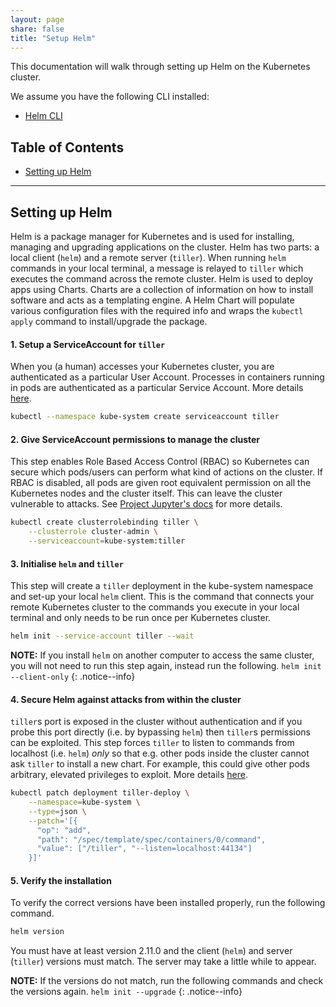 ```yaml
---
layout: page
share: false
title: "Setup Helm"
---
```


This documentation will walk through setting up Helm on the Kubernetes cluster.

We assume you have the following CLI installed:

- [Helm CLI](https://helm.sh/docs/using_helm/#installing-helm)

## Table of Contents

- [Setting up Helm](#setting-up-helm)

---

## Setting up Helm

Helm is a package manager for Kubernetes and is used for installing, managing and upgrading applications on the cluster.
Helm has two parts: a local client (`helm`) and a remote server (`tiller`).
When running `helm` commands in your local terminal, a message is relayed to `tiller` which executes the command across the remote cluster.
Helm is used to deploy apps using Charts.
Charts are a collection of information on how to install software and acts as a templating engine.
A Helm Chart will populate various configuration files with the required info and wraps the `kubectl apply` command to install/upgrade the package.

#### 1. Setup a ServiceAccount for `tiller`

When you (a human) accesses your Kubernetes cluster, you are authenticated as a particular User Account.
Processes in containers running in pods are authenticated as a particular Service Account.
More details [here](https://kubernetes.io/docs/tasks/configure-pod-container/configure-service-account/).

```bash
kubectl --namespace kube-system create serviceaccount tiller
```

#### 2. Give ServiceAccount permissions to manage the cluster

This step enables Role Based Access Control (RBAC) so Kubernetes can secure which pods/users can perform what kind of actions on the cluster.
If RBAC is disabled, all pods are given root equivalent permission on all the Kubernetes nodes and the cluster itself.
This can leave the cluster vulnerable to attacks.
See [Project Jupyter's docs](https://zero-to-jupyterhub.readthedocs.io/en/latest/security.html#use-role-based-access-control-rbac) for more details.

```bash
kubectl create clusterrolebinding tiller \
    --clusterrole cluster-admin \
    --serviceaccount=kube-system:tiller
```

#### 3. Initialise `helm` and `tiller`

This step will create a `tiller` deployment in the kube-system namespace and set-up your local `helm` client.
This is the command that connects your remote Kubernetes cluster to the commands you execute in your local terminal and only needs to be run once per Kubernetes cluster.

```bash
helm init --service-account tiller --wait
```

**NOTE:** If you install `helm` on another computer to access the same cluster, you will not need to run this step again, instead run the following. `helm init --client-only`
{: .notice--info}

#### 4. Secure Helm against attacks from within the cluster

`tiller`s port is exposed in the cluster without authentication and if you probe this port directly (i.e. by bypassing `helm`) then `tiller`s permissions can be exploited.
This step forces `tiller` to listen to commands from localhost (i.e. `helm`) _only_ so that e.g. other pods inside the cluster cannot ask `tiller` to install a new chart.
For example, this could give other pods arbitrary, elevated privileges to exploit.
More details [here](https://engineering.bitnami.com/articles/helm-security.html).

```bash
kubectl patch deployment tiller-deploy \
    --namespace=kube-system \
    --type=json \
    --patch='[{
      "op": "add",
      "path": "/spec/template/spec/containers/0/command",
      "value": ["/tiller", "--listen=localhost:44134"]
    }]'
```

#### 5. Verify the installation

To verify the correct versions have been installed properly, run the following command.

```bash
helm version
```

You must have at least version 2.11.0 and the client (`helm`) and server (`tiller`) versions must match.
The server may take a little while to appear.

**NOTE:** If the versions do not match, run the following commands and check the versions again. `helm init --upgrade`
{: .notice--info}
